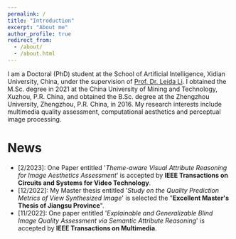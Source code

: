 ```yaml
---
permalink: /
title: "Introduction"
excerpt: "About me"
author_profile: true
redirect_from: 
  - /about/
  - /about.html
---
```


I am a Doctoral (PhD) student at the School of Artificial Intelligence, Xidian University, China, under the supervision of [Prof. Dr. Leida Li](https://web.xidian.edu.cn/ldli/). I obtained the M.Sc. degree in 2021 at the China University of Mining and Technology, Xuzhou, P.R. China, and obtained the B.Sc. degree at the Zhengzhou University, Zhengzhou, P.R. China, in 2016. My research interests include multimedia quality assessment, computational aesthetics and perceptual image processing.

News
======
* [2/2023]: One Paper entitled '*Theme-aware Visual Attribute Reasoning for Image Aesthetics Assessment*' is accepted by **IEEE Transactions on Circuits and Systems for Video Technology**.
* [12/2022]: My Master thesis entitled '*Study on the Quality Prediction Metrics of View Synthesized Image*' is selected the "**Excellent Master's Thesis of Jiangsu Province**".
* [11/2022]: One paper entitled '*Explainable and Generalizable Blind Image Quality Assessment via Semantic Attribute Reasoning*' is accepted by **IEEE Transactions on Multimedia**.
